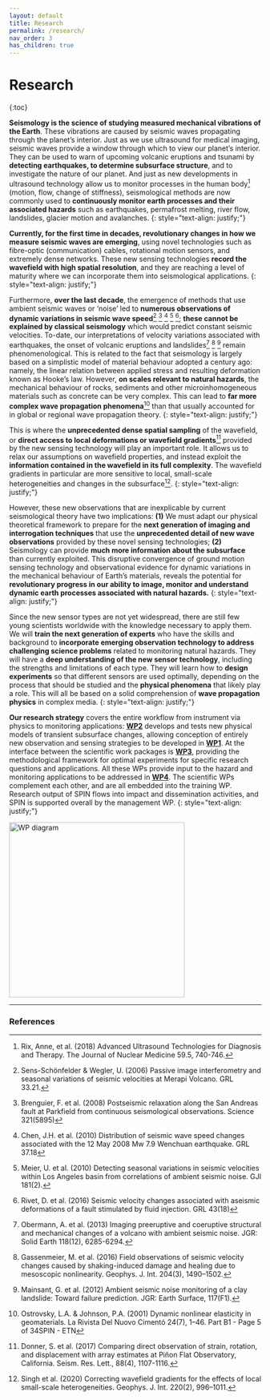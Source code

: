 ```yaml
---
layout: default
title: Research
permalink: /research/
nav_order: 3
has_children: true
---
```


# Research
{:toc}

**Seismology is the science of studying measured mechanical vibrations of the Earth**. These vibrations are
caused by seismic waves propagating through the planet’s interior. Just as we use ultrasound for medical imaging,
seismic waves provide a window through which to view our planet’s interior. They can be used to warn of
upcoming volcanic eruptions and tsunami by **detecting earthquakes, to determine subsurface structure**, and to
investigate the nature of our planet. And just as new developments in ultrasound technology allow us to monitor
processes in the human body[^1] (motion, flow, change of stiffness), seismological methods are now commonly used
to **continuously monitor earth processes and their associated hazards** such as earthquakes, permafrost melting,
river flow, landslides, glacier motion and avalanches.
{: style="text-align: justify;"}

**Currently, for the first time in decades, revolutionary changes in how we measure seismic waves are
emerging**, using novel technologies such as fibre-optic (communication) cables, rotational motion sensors, and
extremely dense networks. These new sensing technologies **record the wavefield with high spatial resolution**,
and they are reaching a level of maturity where we can incorporate them into seismological applications.
{: style="text-align: justify;"}

Furthermore, **over the last decade**, the emergence of methods that use ambient seismic waves or ‘noise’ led to
**numerous observations of dynamic variations in seismic wave speed**[^2] [^3] [^4] [^5] [^6]; **these cannot be explained by
classical seismology** which would predict constant seismic velocities. To-date, our interpretations of velocity
variations associated with earthquakes, the onset of volcanic eruptions and landslides[^7] [^8] [^9] remain phenomenological.
This is related to the fact that seismology is largely based on a simplistic model of material behaviour adopted a
century ago: namely, the linear relation between applied stress and resulting deformation known as Hooke’s law.
However, **on scales relevant to natural hazards**, the mechanical behaviour of rocks, sediments and other microinhomogeneous materials such as concrete can be very complex. This can lead to **far more complex wave propagation phenomena**[^10] than that usually accounted for in global or regional wave propagation theory.
{: style="text-align: justify;"}

This is where the **unprecedented dense spatial sampling** of the wavefield, or **direct access to local deformations
or wavefield gradients**[^11] provided by the new sensing technology will play an important role. It allows us to relax
our assumptions on wavefield properties, and instead exploit the **information contained in the wavefield in its
full complexity**. The wavefield gradients in particular are more sensitive to local, small-scale heterogeneities and
changes in the subsurface[^12].
{: style="text-align: justify;"}

However, these new observations that are inexplicable by current seismological theory have two implications: **(1)**
We must adapt our physical theoretical framework to prepare for the **next generation of imaging and
interrogation techniques** that use the **unprecedented detail of new wave observations** provided by these novel
sensing technologies; **(2)** Seismology can provide **much more information about the subsurface** than currently
exploited. This disruptive convergence of ground motion sensing technology and observational evidence for
dynamic variations in the mechanical behaviour of Earth’s materials, reveals the potential for **revolutionary
progress in our ability to image, monitor and understand dynamic earth processes associated with natural
hazards.**
{: style="text-align: justify;"}

Since the new sensor types are not yet widespread, there are still few young scientists worldwide with the
knowledge necessary to apply them. We will **train the next generation of experts** who have the skills and
background to **incorporate emerging observation technology to address challenging science problems** related
to monitoring natural hazards. They will have a **deep understanding of the new sensor technology**, including the
strengths and limitations of each type. They will learn how to **design experiments** so that different sensors are
used optimally, depending on the process that should be studied and the **physical phenomena** that likely play a
role. This will all be based on a solid comprehension of **wave propagation physics** in complex media.
{: style="text-align: justify;"}


**Our research strategy** covers the entire workflow from instrument via
physics to monitoring applications: [**WP2**](/wp2/) develops and tests
new physical models of transient subsurface changes,
allowing conception of entirely new observation and
sensing strategies to be developed in [**WP1**](/wp1/). At the interface
between the scientific work packages is [**WP3**](/wp3/), providing
the methodological framework for optimal experiments for
specific research questions and applications. All these WPs
provide input to the hazard and monitoring applications to
be addressed in [**WP4**](/wp4/). The scientific WPs complement each
other, and are all embedded into the training WP.
Research output of SPIN flows into impact and
dissemination activities, and SPIN is supported overall by the
management WP.
{: style="text-align: justify;"}

<img src="/assets/images/Spin_WP_diagram.png" alt="WP diagram" width="350"/>

--- 
### References

[^1]: Rix, Anne, et al. (2018) Advanced Ultrasound Technologies for Diagnosis and Therapy. The Journal of Nuclear Medicine 59.5, 740-746.
[^2]: Sens-Schönfelder & Wegler, U. (2006) Passive image interferometry and seasonal variations of seismic velocities at Merapi Volcano. GRL 33.21.
[^3]: Brenguier, F. et al. (2008) Postseismic relaxation along the San Andreas fault at Parkfield from continuous seismological observations. Science 321(5895)
[^4]: Chen, J.H. et al. (2010) Distribution of seismic wave speed changes associated with the 12 May 2008 Mw 7.9 Wenchuan earthquake. GRL 37.18
[^5]: Meier, U. et al. (2010) Detecting seasonal variations in seismic velocities within Los Angeles basin from correlations of ambient seismic noise. GJI 181(2).
[^6]: Rivet, D. et al. (2016) Seismic velocity changes associated with aseismic deformations of a fault stimulated by fluid injection. GRL 43(18)
[^7]: Obermann, A. et al. (2013) Imaging preeruptive and coeruptive structural and mechanical changes of a volcano with ambient seismic noise. JGR: Solid Earth 118(12), 6285-6294.
[^8]: Gassenmeier, M. et al. (2016) Field observations of seismic velocity changes caused by shaking-induced damage and healing due to mesoscopic nonlinearity. Geophys. J. Int. 204(3), 1490–1502.
[^9]: Mainsant, G. et al. (2012) Ambient seismic noise monitoring of a clay landslide: Toward failure prediction. JGR: Earth Surface, 117(F1).
[^10]: Ostrovsky, L.A. & Johnson, P.A. (2001) Dynamic nonlinear elasticity in geomaterials. La Rivista Del Nuovo Cimentó 24(7), 1–46. Part B1 - Page 5 of 34SPIN - ETN
[^11]: Donner, S. et al. (2017) Comparing direct observation of strain, rotation, and displacement with array estimates at Piñon Flat Observatory, California. Seism. Res. Lett., 88(4), 1107-1116.
[^12]: Singh et al. (2020) Correcting wavefield gradients for the effects of local small-scale heterogeneities. Geophys. J. Int. 220(2), 996–1011.
 
